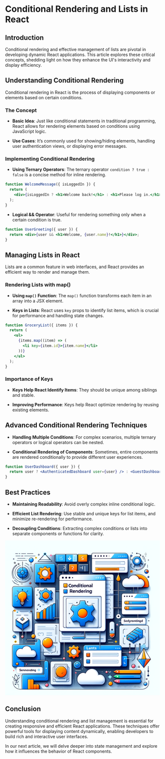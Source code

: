 # Conditional Rendering and Lists in React

## Introduction

Conditional rendering and effective management of lists are pivotal in developing dynamic React applications. This article explores these critical concepts, shedding light on how they enhance the UI's interactivity and display efficiency.

## Understanding Conditional Rendering

Conditional rendering in React is the process of displaying components or elements based on certain conditions.

### The Concept

- **Basic Idea**: Just like conditional statements in traditional programming, React allows for rendering elements based on conditions using JavaScript logic.

- **Use Cases**: It’s commonly used for showing/hiding elements, handling user authentication views, or displaying error messages.

### Implementing Conditional Rendering

- **Using Ternary Operators**: The ternary operator `condition ? true : false` is a concise method for inline rendering.

```jsx
function WelcomeMessage({ isLoggedIn }) {
  return (
    <div>{isLoggedIn ? <h1>Welcome back!</h1> : <h1>Please log in.</h1>}</div>
  );
}
```

- **Logical && Operator**: Useful for rendering something only when a certain condition is true.

```jsx
function UserGreeting({ user }) {
  return <div>{user && <h1>Welcome, {user.name}!</h1>}</div>;
}
```

## Managing Lists in React

Lists are a common feature in web interfaces, and React provides an efficient way to render and manage them.

### Rendering Lists with map()

- **Using `map()` Function**: The `map()` function transforms each item in an array into a JSX element.

- **Keys in Lists**: React uses `key` props to identify list items, which is crucial for performance and handling state changes.

```jsx
function GroceryList({ items }) {
  return (
    <ul>
      {items.map((item) => (
        <li key={item.id}>{item.name}</li>
      ))}
    </ul>
  );
}
```

### Importance of Keys

- **Keys Help React Identify Items**: They should be unique among siblings and stable.

- **Improving Performance**: Keys help React optimize rendering by reusing existing elements.

## Advanced Conditional Rendering Techniques

- **Handling Multiple Conditions**: For complex scenarios, multiple ternary operators or logical operators can be nested.

- **Conditional Rendering of Components**: Sometimes, entire components are rendered conditionally to provide different user experiences.

```jsx
function UserDashboard({ user }) {
  return user ? <AuthenticatedDashboard user={user} /> : <GuestDashboard />;
}
```

## Best Practices

- **Maintaining Readability**: Avoid overly complex inline conditional logic.

- **Efficient List Rendering**: Use stable and unique keys for list items, and minimize re-rendering for performance.

- **Decoupling Conditions**: Extracting complex conditions or lists into separate components or functions for clarity.

![React Concepts](../images/react_blog_6.png "React Conditional Rendering and Lists")

## Conclusion

Understanding conditional rendering and list management is essential for creating responsive and efficient React applications. These techniques offer powerful tools for displaying content dynamically, enabling developers to build rich and interactive user interfaces.

In our next article, we will delve deeper into state management and explore how it influences the behavior of React components.
